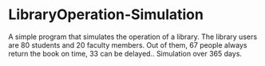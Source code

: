# LibraryOperation-Simulation
A simple program that simulates the operation of a library. The library users are 80 students and 20 faculty members. Out of them, 67 people always return the book on time, 33 can be delayed.. Simulation over 365 days.
